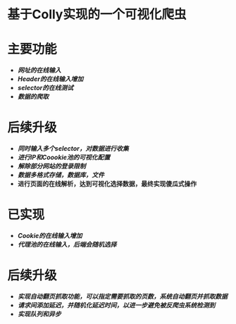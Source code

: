 # 基于Colly实现的一个可视化爬虫

# 主要功能
- ***网址的在线输入***
- ***Header的在线输入增加***
- ***selector的在线测试***
- ***数据的爬取***


# 后续升级
- ***同时输入多个selector，对数据进行收集***
- ***进行IP和Coookie池的可视化配置***
- ***解除部分网站的登录限制***
- ***数据多格式存储，数据库，文件***
- **进行页面的在线解析，达到可视化选择数据，最终实现傻瓜式操作**

# 已实现
- ***Cookie的在线输入增加***
- ***代理池的在线输入，后端会随机选择***

# 后续升级
- ***实现自动翻页抓取功能，可以指定需要抓取的页数，系统自动翻页并抓取数据***
- ***请求间添加延迟，并随机化延迟时间，以进一步避免被反爬虫系统检测到***
- ***实现队列和异步***
